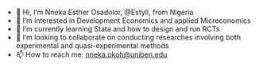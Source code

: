 - 👋 Hi, I’m Nneka Esther Osadolor, @Estyll, from Nigeria
- 👀 I’m interested in Development Economics and applied Micreconomics
- 🌱 I’m currently learning Stata and how to design and run RCTs
- 💞️ I’m looking to collaborate on conducting researches involving both experimental and quasi-experimental methods
- 📫 How to reach me: nneka.okoh@uniben.edu

<!---
Estyll/Estyll is a ✨ special ✨ repository because its `README.md` (this file) appears on your GitHub profile.
You can click the Preview link to take a look at your changes.
--->

